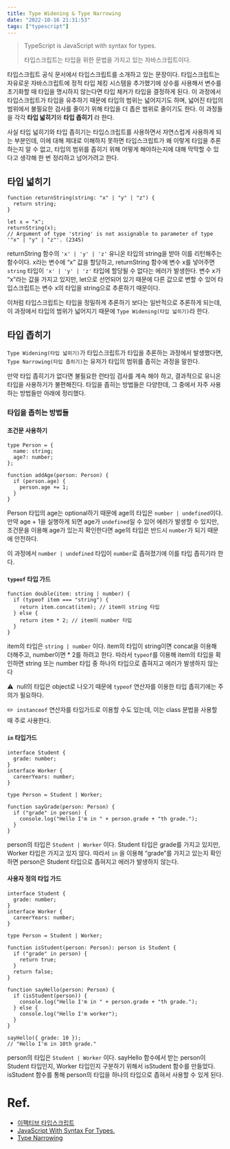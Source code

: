 ```yaml
---
title: Type Widening & Type Narrowing
date: "2022-10-16 21:31:53"
tags: ["typescript"]
---
```


> TypeScript is JavaScript with syntax for types.
>
> 타입스크립트는 타입을 위한 문법을 가지고 있는 자바스크립트이다.

타입스크립트 공식 문서에서 타입스크립트를 소개하고 있는 문장이다. 타입스크립트는 자유로운 자바스크립트에 정적 타입 체킹 시스템을 추가했기에 상수를 사용해서 변수를 초기화할 때 타입을 명시하지 않는다면 타입 체커가 타입을 결정하게 된다. 이 과정에서 타입스크립트가 타입을 유추하기 때문에 타입의 범위는 넓어지기도 하며, 넓어진 타입의 범위에서 불필요한 검사를 줄이기 위해 타입을 더 좁은 범위로 줄이기도 한다. 이 과정들을 각각 **타입 넓히기**와 **타입 좁히기** 라 한다.

사실 타입 넓히기와 타입 좁히기는 타입스크립트를 사용하면서 자연스럽게 사용하게 되는 부분인데, 이에 대해 제대로 이해하지 못하면 타입스크립트가 왜 이렇게 타입을 추론하는지 알 수 없고, 타입의 범위를 좁히기 위해 어떻게 해야하는지에 대해 막막할 수 있다고 생각해 한 번 정리하고 넘어가려고 한다.

## 타입 넓히기

```tsx
function returnString(string: "x" | "y" | "z") {
  return string;
}

let x = "x";
returnString(x);
// Argument of type 'string' is not assignable to parameter of type '"x" | "y" | "z"'. (2345)
```

returnString 함수의 `'x' | 'y' | 'z'` 유니온 타입의 string을 받아 이를 리턴해주는 함수이다. x라는 변수에 “x” 값을 할당하고, returnString 함수에 변수 x를 넣어주면 `string` 타입이 `'x' | 'y' | 'z'` 타입에 할당될 수 없다는 에러가 발생한다. 변수 x가 “x”라는 값을 가지고 있지만, let으로 선언되어 있기 때문에 다른 값으로 변할 수 있어 타입스크립트는 변수 x의 타입을 string으로 추론하기 때문이다.

이처럼 타입스크립트는 타입을 정밀하게 추론하기 보다는 일반적으로 추론하게 되는데, 이 과정에서 타입의 범위가 넓어지기 때문에 `Type Widening(타입 넓히기)`라 한다.

## 타입 좁히기

`Type Widening(타입 넓히기)`가 타입스크립트가 타입을 추론하는 과정에서 발생했다면, `Type Narrowing(타입 좁히기)`는 유저가 타입의 범위를 좁히는 과정을 말한다.

만약 타입 좁히기가 없다면 불필요한 런타임 검사를 계속 해야 하고, 결과적으로 유니온 타입을 사용하기가 불편해진다. 타입을 좁히는 방법들은 다양한데, 그 중에서 자주 사용하는 방법들만 아래에 정리했다.

### 타입을 좁히는 방법들

#### 조건문 사용하기

```tsx
type Person = {
  name: string;
  age?: number;
};

function addAge(person: Person) {
  if (person.age) {
    person.age += 1;
  }
}
```

Person 타입의 age는 optional하기 때문에 age의 타입은 `number | undefined`이다. 만약 age + 1을 실행하게 되면 age가 `undefined`일 수 있어 에러가 발생할 수 있지만, 조건문을 이용해 age가 있는지 확인한다면 age의 타입은 반드시 `number`가 되기 때문에 안전하다.

이 과정에서 `number | undefined` 타입이 `number`로 좁혀졌기에 이를 타입 좁히기라 한다.

#### `typeof` 타입 가드

```tsx
function double(item: string | number) {
  if (typeof item === "string") {
    return item.concat(item); // item이 string 타입
  } else {
    return item * 2; // item이 number 타입
  }
}
```

item의 타입은 `string | number` 이다. item의 타입이 string이면 concat을 이용해 더해주고, number이면 \* 2를 하려고 한다. 따라서 `typeof`를 이용해 item의 타입을 확인하면 string 또는 number 타입 중 하나의 타입으로 좁혀지고 에러가 발생하지 않는다

⚠️  null의 타입은 object로 나오기 때문에 `typeof` 연산자를 이용한 타입 좁히기에는 주의가 필요하다.

✏️  `instanceof` 연산자를 타입가드로 이용할 수도 있는데, 이는 class 문법을 사용할 때 주로 사용한다.

#### `in` 타입가드

```tsx
interface Student {
  grade: number;
}
interface Worker {
  careerYears: number;
}

type Person = Student | Worker;

function sayGrade(person: Person) {
  if ("grade" in person) {
    console.log("Hello I'm in " + person.grade + "th grade.");
  }
}
```

person의 타입은 `Student | Worker` 이다. Student 타입은 grade를 가지고 있지만, Worker 타입은 가지고 있지 않다. 따라서 `in` 을 이용해 “grade”를 가지고 있는지 확인하면 person은 Student 타입으로 좁혀지고 에러가 발생하지 않는다.

#### 사용자 정의 타입 가드

```tsx
interface Student {
  grade: number;
}
interface Worker {
  careerYears: number;
}

type Person = Student | Worker;

function isStudent(person: Person): person is Student {
  if ("grade" in person) {
    return true;
  }
  return false;
}

function sayHello(person: Person) {
  if (isStudent(person)) {
    console.log("Hello I'm in " + person.grade + "th grade.");
  } else {
    console.log("Hello I'm worker");
  }
}

sayHello({ grade: 10 });
// "Hello I'm in 10th grade."
```

person의 타입은 `Student | Worker` 이다. sayHello 함수에서 받는 person이 Student 타입인지, Worker 타입인지 구분하기 위해서 isStudent 함수를 만들었다. isStudent 함수를 통해 person의 타입을 하나의 타입으로 좁혀서 사용할 수 있게 된다.

# Ref.

- [이펙티브 타입스크립트](https://product.kyobobook.co.kr/detail/S000001033114)
- [JavaScript With Syntax For Types.](https://www.typescriptlang.org/)
- [Type Narrowing](https://medium.com/nodejs-server/type-narrowing-ts-f62fc28f413f)
